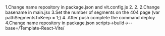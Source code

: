 1.Change name repository in package.json and vit.config.js 2. 2.
2.Change basename <BrowserRouter basename={import.meta.env.BASE_URL}> in main.jsx
3.Set the number of segments on the 404 page (var pathSegmentsToKeep = 1;) 4. After push complete the command deploy
4.Change name repository in package.json scripts->build->--base=/Template-React-Vite/
